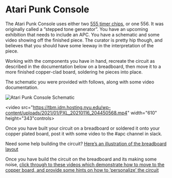 # Atari Punk Console

The Atari Punk Console uses either two [555 timer chips](https://www.dropbox.com/s/0zklerplnu7isn0/555_from_make.pdf?dl=0), or one 556. It was originally called a “stepped tone generator”. You have an upcoming exhibition that needs to include an APC. You have a schematic and some video showing off the finished piece. The curator is pretty hip though, and believes that you should have some leeway in the interpretation of the piece.

Working with the components you have in hand, recreate the circuit as described in the documentation below on a breadboard, then move it to a more finished copper-clad board, soldering he pieces into place.

The schematic you were provided with follows, along with some video documentation.

![Atari Punk Console Schematic](https://tbm.idm.hosting.nyu.edu/wp-content/uploads/2021/01/Screen-Shot-2021-01-16-at-6.40.33-PM.png)

<video src="https://tbm.idm.hosting.nyu.edu/wp-content/uploads/2021/01/PXL_20210116_204450568.mp4" width="610" height="343"controls></video>

Once you have built your circuit on a breadboard or soldered it onto your copper plated board, post it with some video to the #apc channel in slack.

Need some help building the circuit? [Here’s an illustration of the breadboard layout](https://tbm.idm.hosting.nyu.edu/wp-content/uploads/2021/01/APC.png)

Once you have build the circuit on the breadboard and its making some noise, [click through to these videos which demonstrate how to move to the copper board, and provide some hints on how to ‘personalize’ the circuit](https://vimeo.com/showcase/8018678)